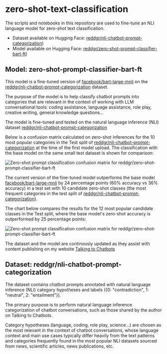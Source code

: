# zero-shot-text-classification
The scripts and notebooks in this repository are used to fine-tune an NLI language model for zero-shot text classification.

- Dataset available on Hugging Face: [reddgr/nli-chatbot-prompt-categorization](https://huggingface.co/datasets/reddgr/nli-chatbot-prompt-categorization))
- Model available on Hugging Face: [reddgr/zero-shot-prompt-classifier-bart-ft](https://huggingface.co/reddgr/zero-shot-prompt-classifier-bart-ft))

## Model: zero-shot-prompt-classifier-bart-ft

This model is a fine-tuned version of [facebook/bart-large-mnli](https://huggingface.co/facebook/bart-large-mnli) on the [reddgr/nli-chatbot-prompt-categorization](https://huggingface.co/datasets/reddgr/nli-chatbot-prompt-categorization) dataset.

The purpose of the model is to help classify chatbot prompts into categories that are relevant in the context of working with LLM conversational tools: 
coding assistance, language assistance, role play, creative writing, general knowledge questions... 

The model is fine-tuned and tested on the natural language inference (NLI) dataset [reddgr/nli-chatbot-prompt-categorization](https://huggingface.co/datasets/reddgr/nli-chatbot-prompt-categorization)

Below is a confusion matrix calculated on zero-shot inferences for the 10 most popular categories in the Test split of [reddgr/nli-chatbot-prompt-categorization](https://huggingface.co/datasets/reddgr/nli-chatbot-prompt-categorization) at the time of the first model upload. The classification with the base model on the same small test dataset is shown for comparison:

![Zero-shot prompt classification confusion matrix for reddgr/zero-shot-prompt-classifier-bart-ft](https://talkingtochatbots.com/wp-content/uploads/2025/01/zero-shot-prompt-classification-comparison-10-classes-60-accuracy.png)

The current version of the fine-tuned model outperforms the base model [facebook/bart-large-mnli](https://huggingface.co/facebook/bart-large-mnli) by 24 percentage points (60% accuracy vs 36% accuracy) in a test set with 10 candidate zero-shot classes (the most frequent categories in the test split of [reddgr/nli-chatbot-prompt-categorization](https://huggingface.co/datasets/reddgr/nli-chatbot-prompt-categorization)).

The chart below compares the results for the 12 most popular candidate classes in the Test split, where the base model's zero-shot accuracy is outperformed by 25 percentage points:

![Zero-shot prompt classification confusion matrix for reddgr/zero-shot-prompt-classifier-bart-ft](https://talkingtochatbots.com/wp-content/uploads/2025/01/zero-shot-prompt-classification-comparison-12-classes-57-accuracy.png)

The dataset and the model are continously updated as they assist with content publishing on my website [Talking to Chatbots](https://talkingtochatbots) 

## Dataset: reddgr/nli-chatbot-prompt-categorization

The dataset contains chatbot prompts annotated with natural language inference (NLI) category hypotheses and labels ({0: "contradiction", 1: "neutral", 2: "entailment"}).

The primary purpose is to perform natural language inference categorization of chatbot conversations, such as those shared by the author on Talking to Chatbots.

Category hypotheses (language, coding, role play, science...) are chosen as the most relevant in the context of chatbot conversations, whose language context and main use cases typically differ heavily from the text patterns and categories frequently found in the most popular NLI datasets sourced from news, scientific articles, news publications, etc.
